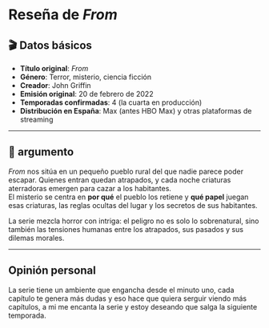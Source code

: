 # Reseña de *From*

## 🎬 Datos básicos

- **Título original**: *From*  
- **Género**: Terror, misterio, ciencia ficción  
- **Creador**: John Griffin  
- **Emisión original**: 20 de febrero de 2022  
- **Temporadas confirmadas**: 4 (la cuarta en producción)  
- **Distribución en España**: Max (antes HBO Max) y otras plataformas de streaming  

---

## 🧩 argumento

*From* nos sitúa en un pequeño pueblo rural del que nadie parece poder escapar. Quienes entran quedan atrapados, y cada noche criaturas aterradoras emergen para cazar a los habitantes.  
El misterio se centra en **por qué** el pueblo los retiene y **qué papel** juegan esas criaturas, las reglas ocultas del lugar y los secretos de sus habitantes.

La serie mezcla horror con intriga: el peligro no es solo lo sobrenatural, sino también las tensiones humanas entre los atrapados, sus pasados y sus dilemas morales.

---

## Opinión personal

La serie tiene un ambiente que engancha desde el minuto uno, cada capítulo te genera más dudas y eso hace que quiera serguir viendo más capítulos, a mi me encanta la serie y estoy deseando que salga la siguiente temporada.